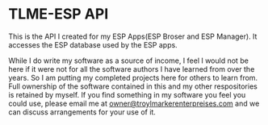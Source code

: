 # TLME-ESP API
This is the API I created for my ESP Apps(ESP Broser and ESP Manager). It accesses the ESP database used by the ESP apps.

While I do write my software as a source of income, I feel I would not be here if it were not for all the software authors I have learned from over the years. So I am putting my completed projects here for others to learn from. Full ownership of the software contained in this and my other respositories is retained by myself. If you find something in my software you feel you could use, please email me at owner@troylmarkerenterpreises.com and we can discuss arrangements for your use of it.
